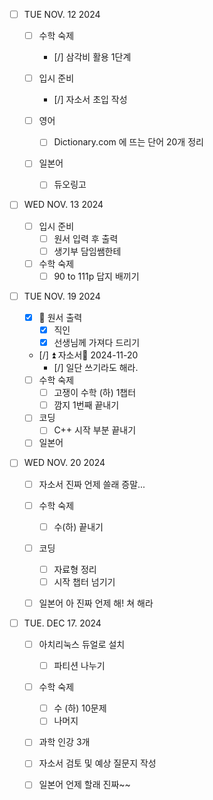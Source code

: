 - [ ] TUE NOV. 12 2024
    
	- [ ] 수학 숙제
		- [/] 삼각비 활용 1단계
		
	- [ ] 입시 준비
		 - [/] 자소서 초입 작성 
		
	- [ ] 영어
		- [ ] Dictionary.com 에 뜨는 단어 20개 정리    
		
	- [ ] 일본어
		- [ ] 듀오링고 
	
 - [ ] WED NOV. 13 2024
	 
    - [ ] 입시 준비
		- [ ] 원서 입력 후 출력
		- [ ] 생기부 담임쌤한테      
		
	- [ ] 수학 숙제
		- [ ] 90 to 111p 답지 배끼기
	
- [ ] TUE NOV. 19 2024
	
	- [x] 🔺 원서 출력
		- [x] 직인
		- [x] 선생님께 가져다 드리기
		
	- [/] ⏫ 자소서📅 2024-11-20
		- [/] 일단 쓰기라도 해라.
		
	- [ ] 수학 숙제 
		- [ ] 고쟁이 수학 (하) 1챕터
		- [ ] 깜지 1번째 끝내기
		
	- [ ] 코딩
		- [ ] C++ 시작 부분 끝내기 
	- [ ] 일본어
	
- [ ] WED NOV. 20 2024
	
	- [ ] 자소서
		진짜 언제 쓸래 증말...
		
	- [ ] 수학 숙제
		- [ ] 수(하) 끝내기 
		
	- [ ] 코딩
		- [ ] 자료형 정리
		- [ ] 시작 챕터 넘기기  
		
	- [ ] 일본어 
		아 진짜 언제 해! 쳐 해라
	
- [ ] TUE. DEC 17. 2024
	
	- [ ] 아치리눅스 듀얼로 설치
		- [ ] 파티션 나누기
		
	- [ ] 수학 숙제
		- [ ] 수 (하) 10문제
		- [ ] 나머지
		
	- [ ] 과학 인강 3개
	      
	- [ ] 자소서 검토 및 예상 질문지 작성
		
	- [ ] 일본어 언제 할래 진짜~~
	